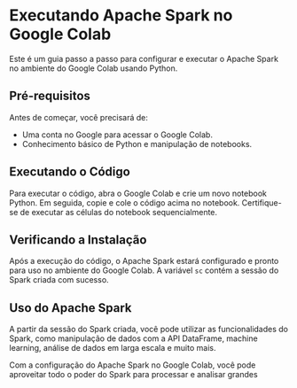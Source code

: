 # Executando Apache Spark no Google Colab

Este é um guia passo a passo para configurar e executar o Apache Spark no ambiente do Google Colab usando Python.

## Pré-requisitos
Antes de começar, você precisará de:

- Uma conta no Google para acessar o Google Colab.
- Conhecimento básico de Python e manipulação de notebooks.

## Executando o Código
Para executar o código, abra o Google Colab e crie um novo notebook Python. Em seguida, copie e cole o código acima no notebook. Certifique-se de executar as células do notebook sequencialmente.

## Verificando a Instalação
Após a execução do código, o Apache Spark estará configurado e pronto para uso no ambiente do Google Colab. A variável `sc` contém a sessão do Spark criada com sucesso.

## Uso do Apache Spark
A partir da sessão do Spark criada, você pode utilizar as funcionalidades do Spark, como manipulação de dados com a API DataFrame, machine learning, análise de dados em larga escala e muito mais.

Com a configuração do Apache Spark no Google Colab, você pode aproveitar todo o poder do Spark para processar e analisar grandes volumes de dados de forma eficiente e escalável.

Espero que este guia seja útil para você começar a trabalhar com o Apache Spark no Google Colab. Se tiver alguma dúvida ou quiser saber mais sobre o Spark ou outras ferramentas de ciência de dados, fique à vontade para perguntar!
